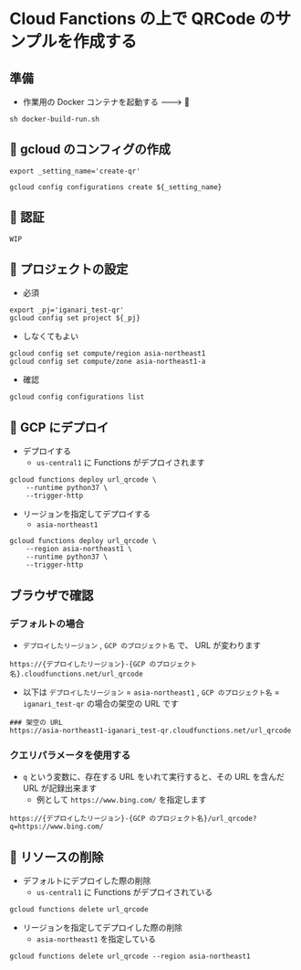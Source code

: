 # Cloud Fanctions の上で QRCode のサンプルを作成する

## 準備

+ 作業用の Docker コンテナを起動する ---> :whale:

```
sh docker-build-run.sh
```

## :whale: gcloud のコンフィグの作成

```
export _setting_name='create-qr'

gcloud config configurations create ${_setting_name}
```

## :whale: 認証

```
WIP
```

## :whale: プロジェクトの設定

+ 必須

```
export _pj='iganari_test-qr'
gcloud config set project ${_pj}
```

+ しなくてもよい

```
gcloud config set compute/region asia-northeast1
gcloud config set compute/zone asia-northeast1-a
```

+ 確認

```
gcloud config configurations list
```

## :whale: GCP にデプロイ

+ デプロイする
    + `us-central1` に Functions がデプロイされます

```
gcloud functions deploy url_qrcode \
    --runtime python37 \
    --trigger-http
```

+ リージョンを指定してデプロイする
    + `asia-northeast1`

```
gcloud functions deploy url_qrcode \
    --region asia-northeast1 \
    --runtime python37 \
    --trigger-http
```

## ブラウザで確認

### デフォルトの場合


+ `デプロイしたリージョン` , `GCP のプロジェクト名` で、 URL が変わります

```
https://{デプロイしたリージョン}-{GCP のプロジェクト名}.cloudfunctions.net/url_qrcode
```

+ 以下は `デプロイしたリージョン` = `asia-northeast1` , `GCP のプロジェクト名` = `iganari_test-qr` の場合の架空の URL です

```
### 架空の URL
https://asia-northeast1-iganari_test-qr.cloudfunctions.net/url_qrcode
```

### クエリパラメータを使用する

+ `q` という変数に、存在する URL をいれて実行すると、その URL を含んだ URL が記録出来ます
    + 例として `https://www.bing.com/` を指定します

```
https://{デプロイしたリージョン}-{GCP のプロジェクト名}/url_qrcode?q=https://www.bing.com/
```

## :whale: リソースの削除

+ デフォルトにデプロイした際の削除
    + `us-central1` に Functions がデプロイされている

```
gcloud functions delete url_qrcode
```

+ リージョンを指定してデプロイした際の削除
    + `asia-northeast1` を指定している

```
gcloud functions delete url_qrcode --region asia-northeast1
```
